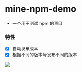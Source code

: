 # mine-npm-demo

- 一个用于测试 npm 的项目

### 特性

- [x] 自动发布版本
- [x] 根据不同的版本号发布不同的版本

<img src="https://shields.io/github/v/release/biaov/wordpress.svg" />
